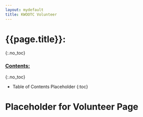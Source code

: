 ```yaml
---
layout: mydefault
title: KWOOTC Volunteer
---
```


# {{page.title}}:
{:.no_toc}

### <u> Contents: </u>
{:.no_toc}
* Table of Contents Placeholder
{:toc}

# Placeholder for Volunteer Page
